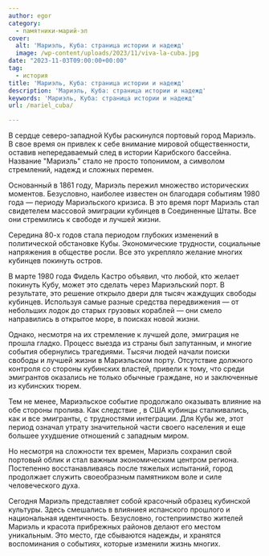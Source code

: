 ```yaml
---
author: egor
category:
  - памятники-марий-эл
cover:
  alt: 'Мариэль, Куба: cтраница истории и надежд'
  image: /wp-content/uploads/2023/11/viva-la-cuba.jpg
date: "2023-11-03T09:00:00+00:00"
tag:
  - история
title: 'Мариэль, Куба: cтраница истории и надежд'
description: 'Мариэль, Куба: cтраница истории и надежд'
keywords: 'Мариэль, Куба: cтраница истории и надежд'
url: /mariel_cuba/

---
```

В сердце северо-западной Кубы раскинулся портовый город Мариэль. В свое время он привлек к себе внимание мировой общественности, оставив непередаваемый след в истории Карибского бассейна. Название "Мариэль" стало не просто топонимом, а символом стремлений, надежд и сложных перемен.

Основанный в 1861 году, Мариэль пережил множество исторических моментов. Безусловно, наиболее известен он благодаря событиям 1980 года — периоду Мариэльского кризиса. В это время порт Мариэль стал свидетелем массовой эмиграции кубинцев в Соединенные Штаты. Все они стремились к свободе и лучшей жизни.

Середина 80-х годов стала периодом глубоких изменений в политической обстановке Кубы. Экономические трудности, социальные напряжения в обществе росли. Все это укрепляло желание многих кубинцев покинуть остров.

В марте 1980 года Фидель Кастро объявил, что любой, кто желает покинуть Кубу, может это сделать через Мариэльский порт. В результате, это решение открыло двери для тысяч жаждущих свободы кубинцев. Используя самые разные средства передвижения — от небольших лодок до старых грузовых кораблей — они смело направились в открытое море, в поисках новой жизни.

Однако, несмотря на их стремление к лучшей доле, эмиграция не прошла гладко. Процесс выезда из страны был запутанным, и многие события обернулись трагедиями. Тысячи людей начали поиски свободы и лучшей жизни в Мариэльском порту. Отсутствие должного контроля со стороны кубинских властей, привели к тому, что среди эмигрантов оказались не только обычные граждане, но и заключенные из кубинских тюрем.

Тем не менее, Мариэльское событие продолжало оказывать влияние на обе стороны пролива. Как следствие , в США кубинцы сталкивались, как и все эмигранты, с трудностями интеграции. Для Кубы же, этот период означал утрату значительной части своего населения и еще большее ухудшение отношений с западным миром.

Но несмотря на сложности тех времен, Мариэль сохранил свой портовый облик и стал важным экономическим центром региона. Постепенно восстанавливаясь после тяжелых испытаний, город продолжает служить своеобразным памятником воле и силе человеческого духа.

Сегодня Мариэль представляет собой красочный образец кубинской культуры. Здесь смешались в влияниея испанского прошлого и национальная идентичность. Безусловно, гостеприимство жителей Мариэль и красота прибрежных районов делают его местом уникальным. Это место, где сбываются надежды, и хранятся воспоминания о событиях, которые изменили жизнь многих.
